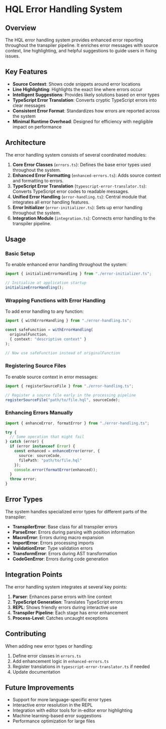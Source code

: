 # HQL Error Handling System

## Overview

The HQL error handling system provides enhanced error reporting throughout the transpiler pipeline. It enriches error messages with source context, line highlighting, and helpful suggestions to guide users in fixing issues.

## Key Features

- **Source Context**: Shows code snippets around error locations
- **Line Highlighting**: Highlights the exact line where errors occur
- **Intelligent Suggestions**: Provides likely solutions based on error types
- **TypeScript Error Translation**: Converts cryptic TypeScript errors into clear messages
- **Consistent Error Format**: Standardizes how errors are reported across the system
- **Minimal Runtime Overhead**: Designed for efficiency with negligible impact on performance

## Architecture

The error handling system consists of several coordinated modules:

1. **Core Error Classes** (`errors.ts`): Defines the base error types used throughout the system.
2. **Enhanced Error Formatting** (`enhanced-errors.ts`): Adds source context and formatting to errors.
3. **TypeScript Error Translation** (`typescript-error-translator.ts`): Converts TypeScript error codes to readable messages.
4. **Unified Error Handling** (`error-handling.ts`): Central module that integrates all error handling features.
5. **Error Initializer** (`error-initializer.ts`): Sets up error handling throughout the system.
6. **Integration Module** (`integration.ts`): Connects error handling to the transpiler pipeline.

## Usage

### Basic Setup

To enable enhanced error handling throughout the system:

```typescript
import { initializeErrorHandling } from "./error-initializer.ts";

// Initialize at application startup
initializeErrorHandling();
```

### Wrapping Functions with Error Handling

To add error handling to any function:

```typescript
import { withErrorHandling } from "./error-handling.ts";

const safeFunction = withErrorHandling(
  originalFunction,
  { context: "descriptive context" }
);

// Now use safeFunction instead of originalFunction
```

### Registering Source Files

To enable source context in error messages:

```typescript
import { registerSourceFile } from "./error-handling.ts";

// Register a source file early in the processing pipeline
registerSourceFile("path/to/file.hql", sourceCode);
```

### Enhancing Errors Manually

```typescript
import { enhanceError, formatError } from "./error-handling.ts";

try {
  // Some operation that might fail
} catch (error) {
  if (error instanceof Error) {
    const enhanced = enhanceError(error, { 
      source: sourceCode,
      filePath: "path/to/file.hql"
    });
    console.error(formatError(enhanced));
  }
  throw error;
}
```

## Error Types

The system handles specialized error types for different parts of the transpiler:

- **TranspilerError**: Base class for all transpiler errors
- **ParseError**: Errors during parsing with position information
- **MacroError**: Errors during macro expansion
- **ImportError**: Errors processing imports
- **ValidationError**: Type validation errors
- **TransformError**: Errors during AST transformation
- **CodeGenError**: Errors during code generation

## Integration Points

The error handling system integrates at several key points:

1. **Parser**: Enhances parse errors with line context
2. **TypeScript Generation**: Translates TypeScript errors
3. **REPL**: Shows friendly errors during interactive use
4. **Transpiler Pipeline**: Each stage has error enhancement
5. **Process-Level**: Catches uncaught exceptions

## Contributing

When adding new error types or handling:

1. Define error classes in `errors.ts`
2. Add enhancement logic in `enhanced-errors.ts`
3. Register translations in `typescript-error-translator.ts` if needed
4. Update documentation

## Future Improvements

- Support for more language-specific error types
- Interactive error resolution in the REPL
- Integration with editor tools for in-editor error highlighting
- Machine learning-based error suggestions
- Performance optimization for large files 